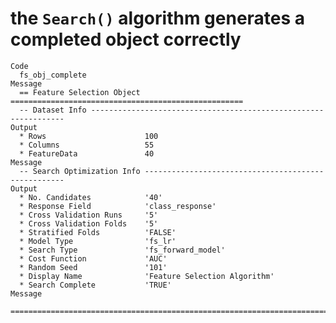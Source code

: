 # the `Search()` algorithm generates a completed object correctly

    Code
      fs_obj_complete
    Message
      == Feature Selection Object ====================================================
      -- Dataset Info ----------------------------------------------------------------
    Output
      * Rows                      100
      * Columns                   55
      * FeatureData               40
    Message
      -- Search Optimization Info ----------------------------------------------------
    Output
      * No. Candidates            '40'
      * Response Field            'class_response'
      * Cross Validation Runs     '5'
      * Cross Validation Folds    '5'
      * Stratified Folds          'FALSE'
      * Model Type                'fs_lr'
      * Search Type               'fs_forward_model'
      * Cost Function             'AUC'
      * Random Seed               '101'
      * Display Name              'Feature Selection Algorithm'
      * Search Complete           'TRUE'
    Message
      ================================================================================

